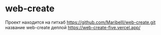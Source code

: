 # web-create
Проект находится на гитхаб https://github.com/Maribelll/web-create.git
название web-create
деплой https://web-create-five.vercel.app/
